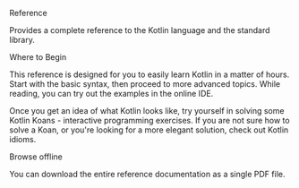 Reference

Provides a complete reference to the Kotlin language and the standard library.

Where to Begin

This reference is designed for you to easily learn Kotlin in a matter of hours. Start with the basic syntax, then proceed to more advanced topics. While reading, you can try out the examples in the online IDE.

Once you get an idea of what Kotlin looks like, try yourself in solving some Kotlin Koans - interactive programming exercises. If you are not sure how to solve a Koan, or you're looking for a more elegant solution, check out Kotlin idioms.

Browse offline

You can download the entire reference documentation as a single PDF file.